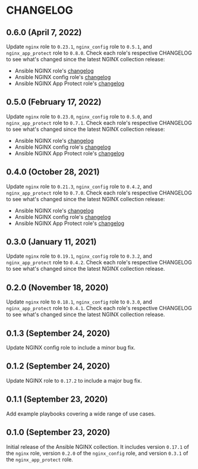 # CHANGELOG

## 0.6.0 (April 7, 2022)

Update `nginx` role to `0.23.1`, `nginx_config` role to `0.5.1`, and `nginx_app_protect` role to `0.8.0`. Check each role's respective CHANGELOG to see what's changed since the latest NGINX collection release:

* Ansible NGINX role's [changelog](https://github.com/nginxinc/ansible-role-nginx/blob/0.23.1/CHANGELOG.md)
* Ansible NGINX config role's [changelog](https://github.com/nginxinc/ansible-role-nginx-config/blob/0.5.1/CHANGELOG.md)
* Ansible NGINX App Protect role's [changelog](https://github.com/nginxinc/ansible-role-nginx-app-protect/blob/0.8.0/CHANGELOG.md)

## 0.5.0 (February 17, 2022)

Update `nginx` role to `0.23.0`, `nginx_config` role to `0.5.0`, and `nginx_app_protect` role to `0.7.1`. Check each role's respective CHANGELOG to see what's changed since the latest NGINX collection release:

* Ansible NGINX role's [changelog](https://github.com/nginxinc/ansible-role-nginx/blob/0.23.0/CHANGELOG.md)
* Ansible NGINX config role's [changelog](https://github.com/nginxinc/ansible-role-nginx-config/blob/0.5.0/CHANGELOG.md)
* Ansible NGINX App Protect role's [changelog](https://github.com/nginxinc/ansible-role-nginx-app-protect/blob/0.7.1/CHANGELOG.md)

## 0.4.0 (October 28, 2021)

Update `nginx` role to `0.21.3`, `nginx_config` role to `0.4.2`, and `nginx_app_protect` role to `0.7.0`. Check each role's respective CHANGELOG to see what's changed since the latest NGINX collection release:

* Ansible NGINX role's [changelog](https://github.com/nginxinc/ansible-role-nginx/blob/0.21.3/CHANGELOG.md)
* Ansible NGINX config role's [changelog](https://github.com/nginxinc/ansible-role-nginx-config/blob/0.4.2/CHANGELOG.md)
* Ansible NGINX App Protect role's [changelog](https://github.com/nginxinc/ansible-role-nginx-app-protect/blob/0.7.0/CHANGELOG.md)

## 0.3.0 (January 11, 2021)

Update `nginx` role to `0.19.1`, `nginx_config` role to `0.3.2`, and `nginx_app_protect` role to `0.4.2`. Check each role's respective CHANGELOG to see what's changed since the latest NGINX collection release.

## 0.2.0 (November 18, 2020)

Update `nginx` role to `0.18.1`, `nginx_config` role to `0.3.0`, and `nginx_app_protect` role to `0.4.1`. Check each role's respective CHANGELOG to see what's changed since the latest NGINX collection release.

## 0.1.3 (September 24, 2020)

Update NGINX config role to include a minor bug fix.

## 0.1.2 (September 24, 2020)

Update NGINX role to `0.17.2` to include a major bug fix.

## 0.1.1 (September 23, 2020)

Add example playbooks covering a wide range of use cases.

## 0.1.0 (September 23, 2020)

Initial release of the Ansible NGINX collection. It includes version `0.17.1` of the `nginx` role, version `0.2.0` of the `nginx_config` role, and version `0.3.1` of the `nginx_app_protect` role.
